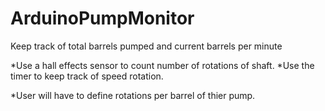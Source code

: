 # ArduinoPumpMonitor
Keep track of total barrels pumped and current barrels per minute

*Use a hall effects sensor to count number of rotations of shaft.
*Use the timer to keep track of speed rotation.

*User will have to define rotations per barrel of thier pump.
